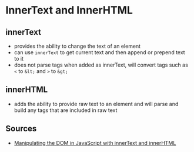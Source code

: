 # InnerText and InnerHTML

## innerText

- provides the ability to change the text of an element
- can use `innerText` to get current text and then append or prepend text to it
- does not parse tags when added as innerText, will convert tags such as `<` to `&lt;` and `>` to `&gt;`

## innerHTML

- adds the ability to provide raw text to an element and will parse and build any tags that are included in raw text

## Sources

- [Manipulating the DOM in JavaScript with innerText and innerHTML](https://alligator.io/js/innertext-and-innerhtml/)
